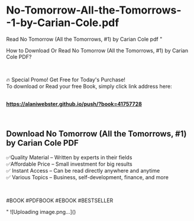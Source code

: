 # No-Tomorrow-All-the-Tomorrows--1-by-Carian-Cole.pdf
Read No Tomorrow (All the Tomorrows, #1) by Carian Cole pdf
"<p>How to Download Or Read No Tomorrow (All the Tomorrows, #1) by Carian Cole PDF?</p>
<p>&nbsp;</p>
<p>&#128293;  Special Promo! Get Free for Today's Purchase!<br />To download or Read your free Book, simply click link address here:&nbsp;<br />&nbsp;</p>
<p><a href=""https://alaniwebster.github.io/push/?book=41757728""><strong>https://alaniwebster.github.io/push/?book=41757728</strong></a></p>
<p>&nbsp;</p>
<h2>Download No Tomorrow (All the Tomorrows, #1) by Carian Cole PDF</h2>
<p>&#x2705;Quality Material &ndash; Written by experts in their fields<br />&#x2705;Affordable Price &ndash; Small investment for big results<br />&#x2705; Instant Access &ndash; Can be read directly anywhere and anytime<br />&#x2705; Various Topics &ndash; Business, self-development, finance, and more</p>
<p>&nbsp;</p>
<p>#BOOK #PDFBOOK #EBOOK #BESTSELLER</p>
"
![Uploading image.png…]()
